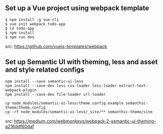 ## Set up a Vue project using webpack template

```
$ npm install -g vue-cli
$ vue init webpack todo-app
$ cd todo-app
$ npm install
$ npm run dev
```
src: https://github.com/vuejs-templates/webpack

## Set up Semantic UI with theming, less and asset and style related configs

```
npm install --save semantic-ui-less
npm install --save-dev less css-loader less-loader extract-text-webpack-plugin
npm install --save-dev file-loader url-loader

cp node_modules/semantic-ui-less/theme.config.example semanthic-theme/theme.config
cp -rf node_modules/semantic-ui-less/_site/** semanthic-theme/site
```
src: https://medium.com/webmonkeys/webpack-2-semantic-ui-theming-a216ddf60daf
